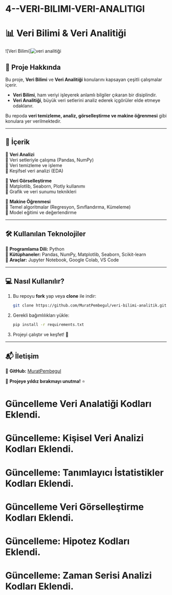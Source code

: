 # 4--VERI-BILIMI-VERI-ANALITIGI

# 📊 Veri Bilimi & Veri Analitiği

![Veri Bilimi]![veri analitiği](https://github.com/user-attachments/assets/e3b65cab-9954-4bab-b47b-990b6841a870)



## 📌 Proje Hakkında
Bu proje, **Veri Bilimi** ve **Veri Analitiği** konularını kapsayan çeşitli çalışmalar içerir. 

- **Veri Bilimi**, ham veriyi işleyerek anlamlı bilgiler çıkaran bir disiplindir.
- **Veri Analitiği**, büyük veri setlerini analiz ederek içgörüler elde etmeye odaklanır.

Bu repoda **veri temizleme, analiz, görselleştirme ve makine öğrenmesi** gibi konulara yer verilmektedir.

---

## 🚀 İçerik

📌 **Veri Analizi**  
🔹 Veri setleriyle çalışma (Pandas, NumPy)  
🔹 Veri temizleme ve işleme  
🔹 Keşifsel veri analizi (EDA)  

📌 **Veri Görselleştirme**  
🔹 Matplotlib, Seaborn, Plotly kullanımı  
🔹 Grafik ve veri sunumu teknikleri  

📌 **Makine Öğrenmesi**  
🔹 Temel algoritmalar (Regresyon, Sınıflandırma, Kümeleme)  
🔹 Model eğitimi ve değerlendirme  

---

## 🛠️ Kullanılan Teknolojiler

🔹 **Programlama Dili:** Python  
🔹 **Kütüphaneler:** Pandas, NumPy, Matplotlib, Seaborn, Scikit-learn  
🔹 **Araçlar:** Jupyter Notebook, Google Colab, VS Code  

---

## 💻 Nasıl Kullanılır?
1. Bu repoyu **fork** yap veya **clone** ile indir:
   ```bash
   git clone https://github.com/MuratPembegul/veri-bilimi-analitik.git
   ```
2. Gerekli bağımlılıkları yükle:
   ```bash
   pip install -r requirements.txt
   ```
3. Projeyi çalıştır ve keşfet! 🚀

---

## 📬 İletişim
📌 **GitHub:** [MuratPembegul](https://github.com/MuratPembegul)  
  

🚀 **Projeye yıldız bırakmayı unutma!** ⭐

# Güncelleme Veri Analatiği Kodları Eklendi.
# Güncelleme: Kişisel Veri Analizi Kodları Eklendi.
# Güncelleme: Tanımlayıcı İstatistikler Kodları Eklendi.
# Güncelleme Veri Görselleştirme Kodları Eklendi.
# Güncelleme: Hipotez Kodları Eklendi.
# Güncelleme: Zaman Serisi Analizi Kodları Eklendi.
